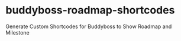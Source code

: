 # buddyboss-roadmap-shortcodes
Generate Custom Shortcodes for Buddyboss to Show Roadmap and Milestone 

